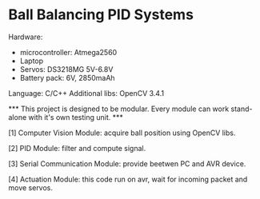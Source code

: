 
# Ball Balancing PID Systems 

Hardware:
- microcontroller: Atmega2560
- Laptop
- Servos: DS3218MG 5V-6.8V
- Battery pack: 6V, 2850maAh

Language: C/C++
Additional libs: OpenCV 3.4.1

*** This project is designed to be modular. Every module can work stand-alone with it's own testing unit. ***

[1] Computer Vision Module: acquire ball position using OpenCV libs.

[2] PID Module: filter and compute signal.

[3] Serial Communication Module: provide beetwen PC and AVR device.

[4] Actuation Module: this code run on avr, wait for incoming packet and move servos.

